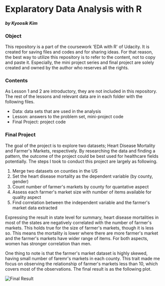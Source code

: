 # Explaratory Data Analysis with R
#### *by Kyoosik Kim*


### Object
This repository is a part of the coursework 'EDA with R' of Udacity. It is created for saving files and codes and for sharing ideas. For that reason, the best way to utilize this repository is to refer to the content, not to copy and paste it. Especially, the mini project series and final project are solely created and owned by the author who reserves all the rights.
  

### Contents
As Lesson 1 and 2 are introductory, they are not included in this repository. The rest of the lessons and relevant data are in each folder with the following files.
* Data: data sets that are used in the analysis
* Lesson: answers to the problem set, mini-project code
* Final Project: project code


### Final Project
The goal of the project is to explore two datasets; Heart Disease Mortality and Farmer's Markets, respectively. By researching the data and finding a pattern, the outcome of the project could be best used for healthcare fields potentially. The steps I took to conduct this project are largely as following.

1. Merge two datasets on counties in the US
2. Set the heart disease mortality as the dependent variable (by county, gender)
3. Count number of farmer's markets by county for quantative aspect
4. Assess each farmer's market size with number of items available for quality aspect
5. Find correlation between the independent variable and the farmer's market data extracted

Expressing the result in state level for summary, heart disease mortalities in most of the states are negatively correlated with the number of farmer's markets. This holds true for the size of farmer's markets, though it is less so. This means the mortality is lower where there are more farmer's market and the farmer's markets have wider range of items. For both aspects, women has stronger correlation than men.

One thing to note is that the farmer's market dataset is highly skewed, having small number of faremr's markets in each county. This  trait made me focus on observing the relationship of farmer's markets less than 10, which covers most of the observations. The final result is as the following plot.

![Final Result](https://github.com/Q-shick/Explanatory-Data-Analysis/blob/master/final_project/heart_disease_mortaltiy_and_farmers_market_files/figure-markdown_github/unnamed-chunk-38-1.png)
